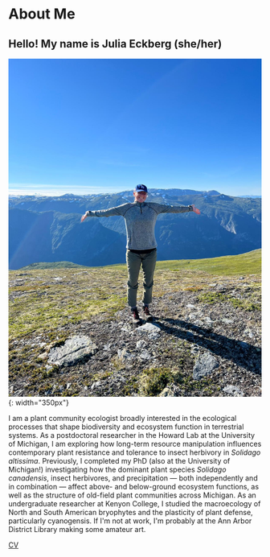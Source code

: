 # About Me

## Hello! My name is Julia Eckberg (she/her) 

![profile](howard_website_photo.jpg){: width="350px"}

I am a plant community ecologist broadly interested in the ecological processes that shape biodiversity and ecosystem function in terrestrial systems. As a postdoctoral researcher in the Howard Lab at the University of Michigan, I am exploring how long-term resource manipulation influences contemporary plant resistance and tolerance to insect herbivory in *Solidago altissima*. Previously, I completed my PhD (also at the University of Michigan!) investigating how the dominant plant species *Solidago canadensis*, insect herbivores, and precipitation — both independently and in combination — affect above- and below-ground ecosystem functions, as well as the structure of old-field plant communities across Michigan. As an undergraduate researcher at Kenyon College, I studied the macroecology of North and South American bryophytes and the plasticity of plant defense, particularly cyanogensis. If I'm not at work, I'm probably at the Ann Arbor District Library making some amateur art. 

[CV](2025_EckbergCV.pdf)

